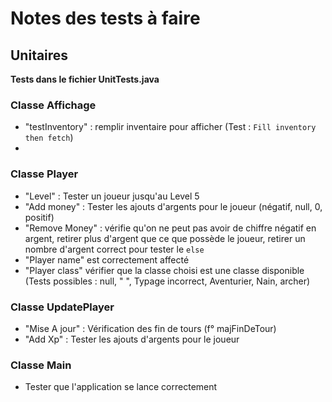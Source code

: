 # Notes des tests à faire 

## Unitaires

**Tests dans le fichier UnitTests.java**

### Classe Affichage

- "testInventory" : remplir inventaire pour afficher (Test : `Fill inventory then fetch`)
- 

### Classe Player

- "Level" : Tester un joueur jusqu'au Level 5 
- "Add money" : Tester les ajouts d'argents pour le joueur (négatif, null, 0, positif)
- "Remove Money" : vérifie qu'on ne peut pas avoir de chiffre négatif en argent, retirer plus d'argent que ce que possède le joueur, retirer un nombre d'argent correct pour tester le `else` 
- "Player name" est correctement affecté 
- "Player class" vérifier que la classe choisi est une classe disponible (Tests possibles : null, " ", Typage incorrect, Aventurier, Nain, archer)


### Classe UpdatePlayer

- "Mise A jour" : Vérification des fin de tours (f° majFinDeTour)
- "Add Xp" : Tester les ajouts d'argents pour le joueur

### Classe Main

- Tester que l'application se lance correctement 